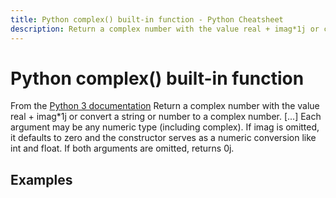 ```yaml
---
title: Python complex() built-in function - Python Cheatsheet
description: Return a complex number with the value real + imag*1j or convert a string or number to a complex number. [...] Each argument may be any numeric type (including complex). If imag is omitted, it defaults to zero and the constructor serves as a numeric conversion like int and float. If both arguments are omitted, returns 0j.
---
```


# Python complex() built-in function

<base-disclaimer>
  <base-disclaimer-title>
    From the <a target="_blank" href="https://docs.python.org/3/library/functions.html#complex">Python 3 documentation</a>
  </base-disclaimer-title>
  <base-disclaimer-content>
   Return a complex number with the value real + imag*1j or convert a string or number to a complex number. [...] Each argument may be any numeric type (including complex). If imag is omitted, it defaults to zero and the constructor serves as a numeric conversion like int and float. If both arguments are omitted, returns 0j.
  </base-disclaimer-content>
</base-disclaimer>

## Examples

<!-- remove this tag to start editing this page -->
<empty-section />
<!-- remove this tag to start editing this page -->
